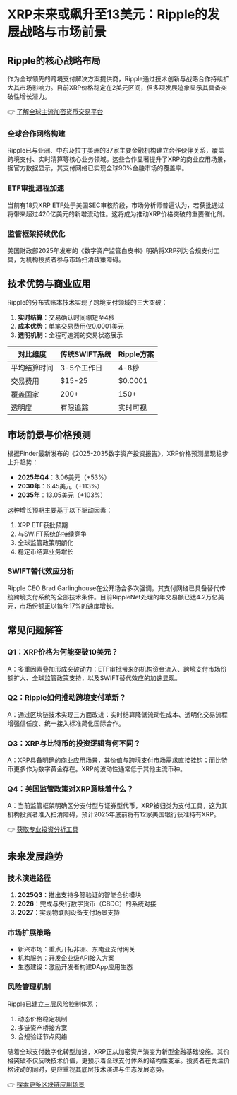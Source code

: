 # XRP未来或飙升至13美元：Ripple的发展战略与市场前景

## Ripple的核心战略布局

作为全球领先的跨境支付解决方案提供商，Ripple通过技术创新与战略合作持续扩大其市场影响力。目前XRP价格稳定在2美元区间，但多项发展迹象显示其具备突破性增长潜力。

👉 [了解全球主流加密货币交易平台](https://bit.ly/okx_welcome)

### 全球合作网络构建
Ripple已与亚洲、中东及拉丁美洲的37家主要金融机构建立合作伙伴关系，覆盖跨境支付、实时清算等核心业务领域。这些合作显著提升了XRP的商业应用场景，据官方数据显示，其支付网络已实现全球90%金融市场的覆盖率。

### ETF审批进程加速
当前有18只XRP ETF处于美国SEC审核阶段，市场分析师普遍认为，若获批通过将带来超过420亿美元的新增流动性。这将成为推动XRP价格突破的重要催化剂。

### 监管框架持续优化
美国财政部2025年发布的《数字资产监管白皮书》明确将XRP列为合规支付工具，为机构投资者参与市场扫清政策障碍。

## 技术优势与商业应用

Ripple的分布式账本技术实现了跨境支付领域的三大突破：

1. **实时结算**：交易确认时间缩短至4秒
2. **成本优势**：单笔交易费用仅0.0001美元
3. **透明机制**：全程可追溯的交易状态展示

| 对比维度       | 传统SWIFT系统 | Ripple方案 |
|----------------|---------------|------------|
| 平均结算时间   | 3-5个工作日   | 4-8秒      |
| 交易费用       | $15-25       | $0.0001    |
| 覆盖国家       | 200+          | 150+       |
| 透明度         | 有限追踪      | 实时可视   |

## 市场前景与价格预测

根据Finder最新发布的《2025-2035数字资产投资报告》，XRP价格预测呈现稳步上升趋势：

- **2025年Q4**：3.06美元（+53%）
- **2030年**：6.45美元（+113%）
- **2035年**：13.05美元（+103%）

这种增长预期主要基于以下驱动因素：
1. XRP ETF获批预期
2. 与SWIFT系统的持续竞争
3. 全球监管政策明朗化
4. 稳定币结算业务增长

### SWIFT替代效应分析
Ripple CEO Brad Garlinghouse在公开场合多次强调，其支付网络已具备替代传统跨境支付系统的全部技术条件。目前RippleNet处理的年交易额已达4.2万亿美元，市场份额正以每年17%的速度增长。

## 常见问题解答

### Q1：XRP价格为何能突破10美元？
A：多重因素叠加形成突破动力：ETF审批带来的机构资金流入、跨境支付市场份额扩大、全球监管政策支持，以及SWIFT替代效应的加速显现。

### Q2：Ripple如何推动跨境支付革新？
A：通过区块链技术实现三方面改进：实时结算降低流动性成本、透明化交易流程增强信任度、统一接入标准简化国际合作。

### Q3：XRP与比特币的投资逻辑有何不同？
A：XRP具备明确的商业应用场景，其价值与跨境支付市场需求直接挂钩；而比特币更多作为数字黄金存在。XRP的波动性通常低于其他主流币种。

### Q4：美国监管政策对XRP意味着什么？
A：当前监管框架明确区分支付型与证券型代币，XRP被归类为支付工具，这为其机构投资者准入扫清障碍，预计2025年底前将有12家美国银行获准持有XRP。

👉 [获取专业投资分析工具](https://bit.ly/okx_welcome)

## 未来发展趋势

### 技术演进路径
1. **2025Q3**：推出支持多签验证的智能合约模块
2. **2026**：完成与央行数字货币（CBDC）的系统对接
3. **2027**：实现物联网设备支付场景支持

### 市场扩展策略
- 新兴市场：重点开拓非洲、东南亚支付网关
- 机构服务：开发企业级API接入方案
- 生态建设：激励开发者构建DApp应用生态

### 风险管理机制
Ripple已建立三层风险控制体系：
1. 动态价格稳定机制
2. 多链资产桥接方案
3. 合规验证节点网络

随着全球支付数字化转型加速，XRP正从加密资产演变为新型金融基础设施。其价格突破不仅反映技术价值，更预示着全球支付体系的结构性变革。投资者在关注价格波动的同时，更应重视其底层技术演进与生态发展态势。

👉 [探索更多区块链应用场景](https://bit.ly/okx_welcome)